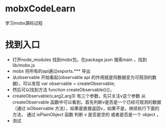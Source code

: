 # mobxCodeLearn
学习mobx源码过程
# 找到入口
* 打开node_modules 找到mobx包，在package.json 搜索main ，找到lib/mobx.js 
* mobx 将所有的api通过exports.*** 导出
* 从observable 开始看起(observable api 的作用就是将数据变为可观测的数据)，可以发现 var observable = createObservable;
* 然后可以找到方法 function createObservable(){}， 
* createObservable(v,arg2,arg3) 有三个参数，先只关注v这个参数 从createObservable 函数中可以看到，首先判断v是否是一个已经可观测的数据（通过 isObservable 方法），如果是直接返回v，如果不是，继续执行下面的方法， 通过 isPlainObject 函数 判断 v 是否是空的 或者是否是一个 object ，
* 测试
